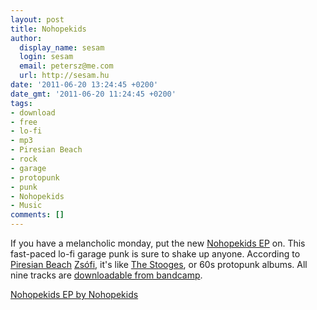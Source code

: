 ```yaml
---
layout: post
title: Nohopekids
author:
  display_name: sesam
  login: sesam
  email: petersz@me.com
  url: http://sesam.hu
date: '2011-06-20 13:24:45 +0200'
date_gmt: '2011-06-20 11:24:45 +0200'
tags:
- download
- free
- lo-fi
- mp3
- Piresian Beach
- rock
- garage
- protopunk
- punk
- Nohopekids
- Music
comments: []
---
```


If you have a melancholic monday, put the new [Nohopekids EP](http://nohopekids.bandcamp.com/album/nohopekids-ep) on. This fast-paced lo-fi garage punk is sure to shake up anyone. According to [Piresian Beach](http://sesam.hu/2010/12/30/piresian-beach) [Zsófi](http://falsestuff.tumblr.com/post/6591735665/nohopekidzzz-kesz-az-ep-nohopekids), it's like [The Stooges](http://www.last.fm/music/The+Stooges), or 60s protopunk albums. All nine tracks are [downloadable from bandcamp](http://nohopekids.bandcamp.com/album/nohopekids-ep).

[Nohopekids EP by Nohopekids](http://nohopekids.bandcamp.com/album/nohopekids-ep)

